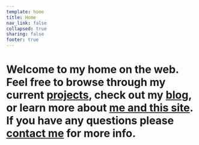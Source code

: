 ```yaml
---
template: home
title: Home
nav_link: false
collapsed: true
sharing: false
footer: true
---
```

# Welcome to my home on the web. Feel free to browse through my current [projects](/projects), check out my [blog](/blog), or learn more about [me and this site](/about). If you have any questions please [contact me](/contact) for more info.
